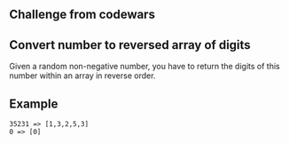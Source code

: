 ## Challenge from codewars

## Convert number to reversed array of digits

Given a random non-negative number, you have to return the digits of this number within an array in reverse order.

## Example

```
35231 => [1,3,2,5,3]
0 => [0]
```
